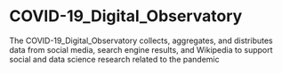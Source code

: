 # COVID-19_Digital_Observatory
The COVID-19_Digital_Observatory collects, aggregates, and distributes data from social media, search engine results, and Wikipedia to support social and data science research related to the pandemic
